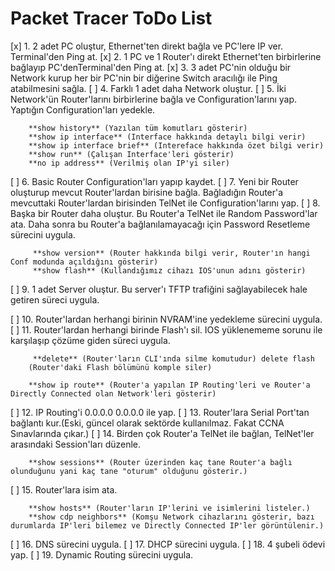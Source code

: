 # Packet Tracer ToDo List

[x] 1. 2 adet PC oluştur, Ethernet'ten direkt bağla ve PC'lere IP ver. Terminal'den Ping at.
[x] 2. 1 PC ve 1 Router'ı direkt Ethernet'ten birbirlerine bağlayıp
    PC'denTerminal'den Ping at.
[x] 3. 3 adet PC'nin olduğu bir Network kurup her bir PC'nin bir
    diğerine Switch aracılığı ile Ping atabilmesini sağla.
[ ] 4. Farklı 1 adet daha Network oluştur.
[ ] 5. İki Network'ün Router'larını birbirlerine bağla ve
    Configuration'larını yap. Yaptığın Configuration'ları yedekle.

```
    **show history** (Yazılan tüm komutları gösterir)
    **show ip interface** (Interface hakkında detaylı bilgi verir)
    **show ip interface brief** (Intereface hakkında özet bilgi verir)
    **show run** (Çalışan Interface'leri gösterir)
    **no ip address** (Verilmiş olan IP'yi siler)
```


[ ] 6. Basic Router Configuration'ları yapıp kaydet.
[ ] 7. Yeni bir Router oluşturup mevcut Router'lardan birisine bağla. Bağladığın Router'a mevcuttaki Router'lardan birisinden TelNet ile Configuration'larını yap.
[ ] 8. Başka bir Router daha oluştur. Bu Router'a TelNet ile Random Password'lar ata. Daha sonra bu Router'a bağlanılamayacağı için Password Resetleme sürecini uygula.

```
     **show version** (Router hakkında bilgi verir, Router'ın hangi Conf modunda açıldığını gösterir)
     **show flash** (Kullandığımız cihazı IOS'unun adını gösterir)
```

[ ] 9. 1 adet Server oluştur. Bu server'ı TFTP trafiğini sağlayabilecek hale getiren süreci uygula.

[ ] 10. Router'lardan herhangi birinin NVRAM'ine yedekleme sürecini uygula.
[ ] 11. Router'lardan herhangi birinde Flash'ı sil. IOS yüklenememe sorunu ile karşılaşıp çözüme giden süreci uygula.


```
     **delete** (Router'ların CLI'ında silme komutudur) delete flash
    (Router'daki Flash bölümünü komple siler)
    
    **show ip route** (Router'a yapılan IP Routing'leri ve Router'a Directly Connected olan Network'leri gösterir)    
```

[ ] 12. IP Routing'i 0.0.0.0 0.0.0.0 ile yap.
[ ] 13. Router'lara Serial Port'tan bağlantı kur.(Eski, güncel olarak sektörde kullanılmaz. Fakat CCNA Sınavlarında çıkar.)
[ ] 14. Birden çok Router'a TelNet ile bağlan, TelNet'ler arasındaki Session'ları düzenle.


```
    **show sessions** (Router üzerinden kaç tane Router'a bağlı olunduğunu yani kaç tane "oturum" olduğunu gösterir.)
```

[ ] 15. Router'lara isim ata.

```
    **show hosts** (Router'ların IP'lerini ve isimlerini listeler.)
    **show cdp neighbors** (Komşu Network cihazlarını gösterir, bazı durumlarda IP'leri bilemez ve Directly Connected IP'ler görüntülenir.)
```

[ ] 16. DNS sürecini uygula.
[ ] 17. DHCP sürecini uygula.
[ ] 18. 4 şubeli ödevi yap.
[ ] 19. Dynamic Routing sürecini uygula.


